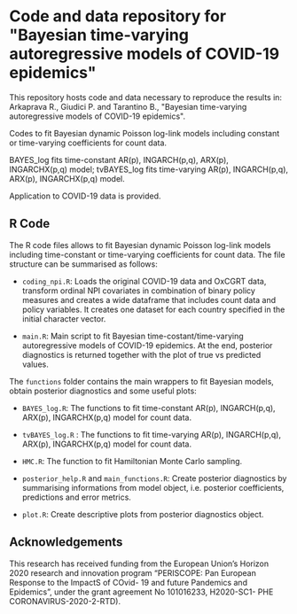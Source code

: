 # Code and data repository for "Bayesian time-varying autoregressive models of COVID-19 epidemics"

This repository hosts code and data necessary to reproduce the results in: Arkaprava R., Giudici P. and Tarantino B., "Bayesian time-varying autoregressive models of COVID-19 epidemics".

Codes to fit Bayesian dynamic Poisson log-link models including constant or time-varying coefficients for count data. 

BAYES_log fits time-constant AR(p), INGARCH(p,q), ARX(p), INGARCHX(p,q) model; tvBAYES_log fits time-varying AR(p), INGARCH(p,q), ARX(p), INGARCHX(p,q) model.

Application to COVID-19 data is provided. 

## R Code

The R code files allows to fit Bayesian dynamic Poisson log-link models including time-constant or time-varying coefficients for count data. The file structure can be summarised as follows: 

-   `coding_npi.R`: Loads the original COVID-19 data and OxCGRT data, transform ordinal NPI covariates in combination of binary policy measures and creates a wide dataframe that includes count data and policy variables. It creates one dataset for each country specified in the initial character vector. 

-   `main.R`: Main script to fit Bayesian time-costant/time-varying autoregressive models of COVID-19 epidemics. At the end, posterior diagnostics is returned together with the plot of true vs predicted values. 

The `functions` folder contains the main wrappers to fit Bayesian models, obtain posterior diagnostics and some useful plots: 

-   `BAYES_log.R`: The functions to fit time-constant AR(p), INGARCH(p,q), ARX(p), INGARCHX(p,q) model for count data.

-   `tvBAYES_log.R` : The functions to fit time-varying AR(p), INGARCH(p,q), ARX(p), INGARCHX(p,q) model for count data.

-   `HMC.R`: The function to fit Hamiltonian Monte Carlo sampling.

-   `posterior_help.R` and `main_functions.R`: Create posterior diagnostics by summarising informations from model object, i.e. posterior coefficients, predictions and error metrics.

-   `plot.R`: Create descriptive plots from posterior diagnostics object.

## Acknowledgements

This research has received funding from the European Union’s Horizon 2020 research and innovation program “PERISCOPE: Pan European Response to the ImpactS of COvid- 19 and future Pandemics and Epidemics”, under the grant agreement No 101016233, H2020-SC1- PHE CORONAVIRUS-2020-2-RTD).
